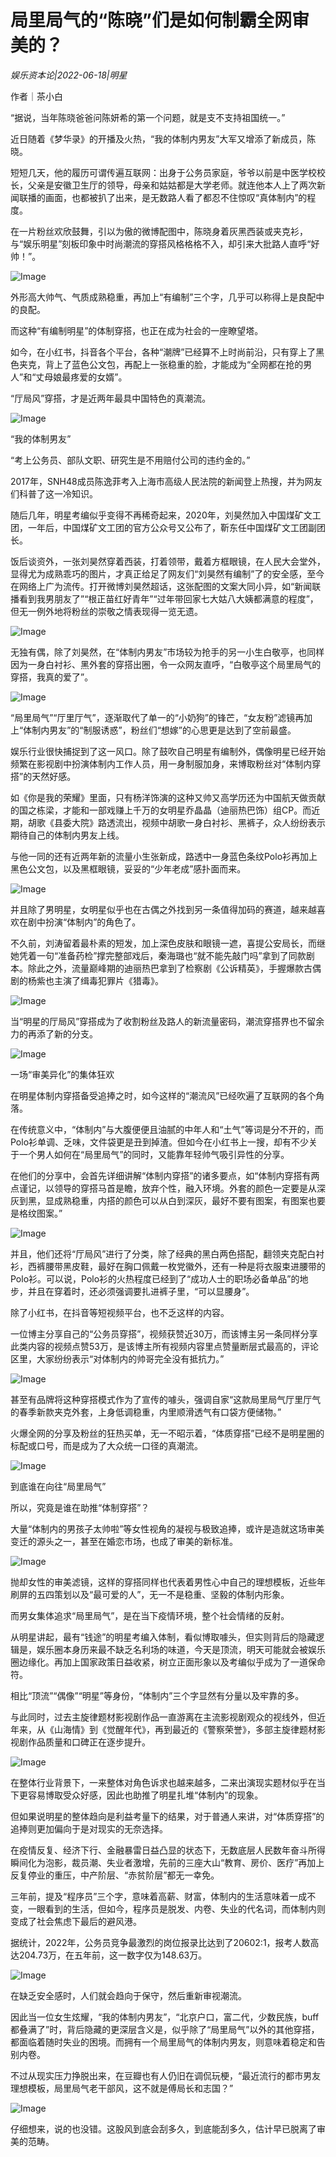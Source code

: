 # 局里局气的“陈晓”们是如何制霸全网审美的？

*娱乐资本论|2022-06-18|明星*

作者｜茶小白

“据说，当年陈晓爸爸问陈妍希的第一个问题，就是支不支持祖国统一。”

近日随着《梦华录》的开播及火热，“我的体制内男友”大军又增添了新成员，陈晓。

短短几天，他的履历可谓传遍互联网：出身于公务员家庭，爷爷以前是中医学校校长，父亲是安徽卫生厅的领导，母亲和姑姑都是大学老师。就连他本人上了两次新闻联播的画面，也都被扒了出来，是无数路人看了都忍不住惊叹“真体制内”的程度。

在一片粉丝欢欣鼓舞，引以为傲的微博配图中，陈晓身着灰黑西装或夹克衫，与“娱乐明星”刻板印象中时尚潮流的穿搭风格格格不入，却引来大批路人直呼“好帅！”。

![Image](https://p6.toutiaoimg.com/img/tos-cn-i-qvj2lq49k0/3f8cc140c38c446e973eff5e16c19ea8~tplv-tt-shrink:640:0.image)

外形高大帅气、气质成熟稳重，再加上“有编制”三个字，几乎可以称得上是良配中的良配。

而这种“有编制明星”的体制穿搭，也正在成为社会的一座瞭望塔。

如今，在小红书，抖音各个平台，各种“潮牌”已经算不上时尚前沿，只有穿上了黑色夹克，背上了蓝色公文包，再配上一张稳重的脸，才能成为“全网都在抢的男人”和“丈母娘最疼爱的女婿”。

“厅局风”穿搭，才是近两年最具中国特色的真潮流。

![Image](https://p26.toutiaoimg.com/img/tos-cn-i-qvj2lq49k0/8ac50528103c41ea810af971474b2689~tplv-tt-shrink:640:0.image)

“我的体制男友”

“考上公务员、部队文职、研究生是不用赔付公司的违约金的。”

2017年，SNH48成员陈逸菲考入上海市高级人民法院的新闻登上热搜，并为网友们科普了这一冷知识。

随后几年，明星考编似乎变得不再稀奇起来，2020年，刘昊然加入中国煤矿文工团，一年后，中国煤矿文工团的官方公众号又公布了，靳东任中国煤矿文工团副团长。

饭后谈资外，一张刘昊然穿着西装，打着领带，戴着方框眼镜，在人民大会堂外，显得尤为成熟乖巧的图片，才真正给足了网友们“刘昊然有编制”了的安全感，至今在网络上广为流传。打开微博刘昊然超话，这张配图的文案大同小异，如“新闻联播看到我男朋友了”“根正苗红好青年”“过年带回家七大姑八大姨都满意的程度”，但无一例外地将粉丝的崇敬之情表现得一览无遗。

![Image](https://p9.toutiaoimg.com/img/tos-cn-i-qvj2lq49k0/7d4b2b8967d0406cb00e0e506a2f48ed~tplv-tt-shrink:640:0.image)

无独有偶，除了刘昊然，在“体制内男友”市场较为抢手的另一小生白敬亭，也同样因为一身白衬衫、黑外套的穿搭出圈，令一众网友直呼，“白敬亭这个局里局气的穿搭，我真的爱了”。

![Image](https://p6.toutiaoimg.com/img/tos-cn-i-qvj2lq49k0/12dc2599a77b4e11aea4a2f7f9d46ceb~tplv-tt-shrink:640:0.image)

“局里局气”“厅里厅气”，逐渐取代了单一的“小奶狗”的锋芒，“女友粉”滤镜再加上“体制内男友”的“制服诱惑”，粉丝们“想嫁”的心思更是达到了空前最盛。

娱乐行业很快捕捉到了这一风口。除了鼓吹自己明星有编制外，偶像明星已经开始频繁在影视剧中扮演体制内工作人员，用一身制服加身，来博取粉丝对“体制内穿搭”的天然好感。

如《你是我的荣耀》里面，只有杨洋饰演的这种又帅又高学历还为中国航天做贡献的国之栋梁，才能和一部戏赚上千万的女明星乔晶晶（迪丽热巴饰）组CP。而近期，胡歌《县委大院》路透流出，视频中胡歌一身白衬衫、黑裤子，众人纷纷表示期待自己的体制内男友上线。

与他一同的还有近两年新的流量小生张新成，路透中一身蓝色条纹Polo衫再加上黑色公文包，以及黑框眼镜，妥妥的“少年老成”感扑面而来。

![Image](https://p3.toutiaoimg.com/img/tos-cn-i-qvj2lq49k0/0534e59c0356442b8a8e2e73fce36bb6~tplv-tt-shrink:640:0.image)

并且除了男明星，女明星似乎也在古偶之外找到另一条值得加码的赛道，越来越喜欢在剧中扮演“体制内”的角色了。

不久前，刘涛留着最朴素的短发，加上深色皮肤和眼镜一遮，喜提公安局长，而继她凭着一句“准备药检”撑完整部戏后，秦海璐也“就不能先敲门吗”拿到了同款剧本。除此之外，流量巅峰期的迪丽热巴拿到了检察剧《公诉精英》，手握爆款古偶剧的杨紫也主演了缉毒犯罪片《猎毒》。

![Image](https://p3.toutiaoimg.com/img/tos-cn-i-qvj2lq49k0/55ac69b63f8c426f925b02d803ccb4c9~tplv-tt-shrink:640:0.image)

当“明星的厅局风”穿搭成为了收割粉丝及路人的新流量密码，潮流穿搭界也不留余力的再添了新的分支。

![Image](https://p3.toutiaoimg.com/img/tos-cn-i-qvj2lq49k0/54c7822efb6c464d8118d6e58c597235~tplv-tt-shrink:640:0.image)

一场“审美异化”的集体狂欢

在明星体制内穿搭备受追捧之时，如今这样的“潮流风”已经吹遍了互联网的各个角落。

在传统意义中，“体制内”与大腹便便且油腻的中年人和“土气”等词是分不开的，而Polo衫单调、乏味，文件袋更是丑到掉渣。但如今在小红书上一搜，却有不少关于一个男人如何在“局里局气”的同时，又能靠年轻帅气吸引异性的分享。

在他们的分享中，会首先详细讲解“体制内穿搭”的诸多要点，如“体制内穿搭有两点谨记，以领导的穿搭马首是瞻，放弃个性，融入环境。外套的颜色一定要是从深灰到黑，显成熟稳重，内搭的颜色可以从白到深灰，最好不要有图案，有图案也要是格纹图案。”

![Image](https://p3.toutiaoimg.com/img/tos-cn-i-qvj2lq49k0/d271bb5935cb44eba9cc0de81779aaa1~tplv-tt-shrink:640:0.image)

并且，他们还将“厅局风”进行了分类，除了经典的黑白两色搭配，翻领夹克配白衬衫，西裤腰带黑皮鞋，最好在胸口佩戴一枚党徽外，还有一种是将衣服束进腰带的Polo衫。可以说，Polo衫的火热程度已经到了“成功人士的职场必备单品”的地步，并且在穿着时，还必须强调要扎进裤子里，“可以显腰身”。

除了小红书，在抖音等短视频平台，也不乏这样的内容。

一位博主分享自己的“公务员穿搭”，视频获赞近30万，而该博主另一条同样分享此类内容的视频点赞53万，是该博主所有视频内容里点赞量断层式最高的，评论区里，大家纷纷表示“对体制内的帅哥完全没有抵抗力。”

![Image](https://p9.toutiaoimg.com/img/tos-cn-i-qvj2lq49k0/75b7aae137d145638db8a5ea3df1d405~tplv-tt-shrink:640:0.image)

甚至有品牌将这种穿搭模式作为了宣传的噱头，强调自家“这款局里局气厅里厅气的春季新款夹克外套，上身低调稳重，内里顺滑透气有口袋方便储物。”

火爆全网的分享及粉丝的狂热买单，无一不昭示着，“体质穿搭”已经不是明星圈的标配或口号，而是成为了大众统一口径的真潮流。

![Image](https://p26.toutiaoimg.com/img/tos-cn-i-qvj2lq49k0/6ccd1f91e73a45d8a583580ba416a804~tplv-tt-shrink:640:0.image)

到底谁在向往“局里局气”

所以，究竟是谁在助推“体制穿搭”？

大量“体制内的男孩子太帅啦”等女性视角的凝视与极致追捧，或许是造就这场审美变迁的源头之一，甚至在婚恋市场，也成了审美的新标准。

![Image](https://p6.toutiaoimg.com/img/tos-cn-i-qvj2lq49k0/ba640a410b264efa8d059359b550d2a2~tplv-tt-shrink:640:0.image)

抛却女性的审美滤镜，这样的穿搭同样也代表着男性心中自己的理想模板，近些年刷屏的五四策划以及“最可爱的人”，无一不是稳重、坚毅的体制内形象。

而男女集体追求“局里局气”，是在当下疫情环境，整个社会情绪的反射。

从明星讲起，最有“钱途”的明星考编入体制，看似博取噱头，但实则背后的隐藏逻辑是，娱乐圈本身历来最不缺乏名利场的味道，今天是顶流，明天可能就会被娱乐圈边缘化。再加上国家政策日益收紧，树立正面形象以及考编似乎成为了一道保命符。

相比“顶流”“偶像”“明星”等身份，“体制内”三个字显然有分量以及牢靠的多。

与此同时，过去主旋律题材影视剧作品一直游离在主流影视剧观众的视线外，但近年来，从《山海情》到《觉醒年代》，再到最近的《警察荣誉》，多部主旋律题材影视剧作品质量和口碑正在逐步提升。

![Image](https://p9.toutiaoimg.com/img/tos-cn-i-qvj2lq49k0/c256a4a645c24285ac220d24210eb543~tplv-tt-shrink:640:0.image)

在整体行业背景下，一来整体对角色诉求也越来越多，二来出演现实题材似乎在当下更容易博取受众好感，因此也助推了明星扎堆“体制内”的现象。

但如果说明星的整体趋向是利益考量下的结果，对于普通人来讲，对“体质穿搭”的追捧则更加偏向于是对现实的无奈选择。

在疫情反复、经济下行、金融暴雷日益凸显的状态下，无数底层人民数年奋斗所得瞬间化为泡影，裁员潮、失业者激增，先前的三座大山“教育、房价、医疗”再加上反复停业的重压，中产阶层、“赤贫阶层”都无一幸免。

三年前，提及“程序员”三个字，意味着高薪、财富，体制内的生活意味着一成不变，一眼看到的生活，但如今，程序员是脱发、内卷、失业的代名词，而体制内则变成了社会焦虑下最后的避风港。

据统计，2022年，公务员竞争最激烈的岗位报录比达到了20602:1，报考人数高达204.73万，在五年前，这一数字仅为148.63万。

![Image](https://p3.toutiaoimg.com/img/tos-cn-i-qvj2lq49k0/9160e9eff2e743ee9cd7a45dfbd19ed7~tplv-tt-shrink:640:0.image)

在缺乏安全感时，人们就会趋向于保守，然后重新审视潮流。

因此当一位女生炫耀，“我的体制内男友”，“北京户口，富二代，少数民族，buff都叠满了”时，背后隐藏的更深层含义是，似乎除了“局里局气”以外的其他穿搭，都面临着随时失业的困境。而拥有一个局里局气的体制内男友，则意味着稳定和告别内卷。

不过从现实压力挣脱出来，在豆瓣也有人仍旧在调侃玩梗，“最近流行的都市男友理想模板，局里局气老干部风，这不就是傅局长和志国？”

![Image](https://p26.toutiaoimg.com/img/tos-cn-i-qvj2lq49k0/b7eb9e8116e8477390ae318ca4fe64ba~tplv-tt-shrink:640:0.image)

仔细想来，说的也没错。这股风到底会刮多久，到底能刮多久，估计早已脱离了审美的范畴。

